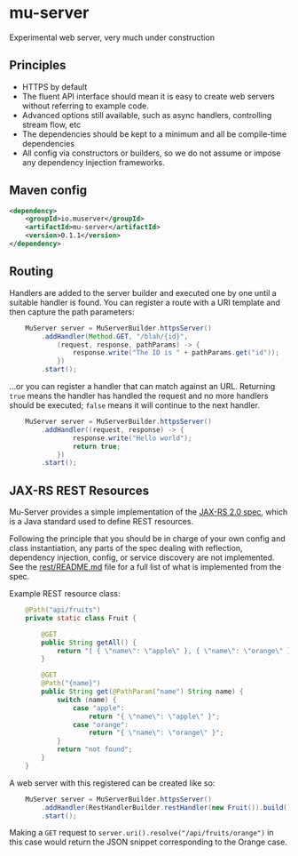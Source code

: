 # mu-server

Experimental web server, very much under construction

## Principles

* HTTPS by default
* The fluent API interface should mean it is easy to create web servers without referring to example code.
* Advanced options still available, such as async handlers, controlling stream flow, etc
* The dependencies should be kept to a minimum and all be  compile-time dependencies
* All config via constructors or builders, so we do not assume or impose any dependency injection frameworks.

## Maven config

````xml
<dependency>
    <groupId>io.muserver</groupId>
    <artifactId>mu-server</artifactId>
    <version>0.1.1</version>
</dependency>
````

## Routing

Handlers are added to the server builder and executed one by one until a suitable handler is found.
You can register a route with a URI template and then capture the path parameters:

````java
    MuServer server = MuServerBuilder.httpsServer()
        .addHandler(Method.GET, "/blah/{id}",
            (request, response, pathParams) -> {
                response.write("The ID is " + pathParams.get("id"));
            })
        .start();
````

...or you can register a handler that can match against an URL. Returning `true` means the handler has handled the
request and no more handlers should be executed; `false` means it will continue to the next handler.

````java
    MuServer server = MuServerBuilder.httpsServer()
        .addHandler((request, response) -> {
                response.write("Hello world");
                return true;
            })
        .start();
````

## JAX-RS REST Resources

Mu-Server provides a simple implementation of the [JAX-RS 2.0 spec](http://download.oracle.com/otn-pub/jcp/jaxrs-2_0-fr-eval-spec/jsr339-jaxrs-2.0-final-spec.pdf), 
which is a Java standard used to define REST resources.

Following the principle that you should be in charge of your own config and class instantiation, any parts
of the spec dealing with reflection, dependency injection, config, or service discovery are not implemented.
See the [rest/README.md](https://github.com/3redronin/mu-server/blob/master/src/main/java/io/muserver/rest/README.md) file for a full list of what is implemented from the spec.

Example REST resource class:

````java
    @Path("api/fruits")
    private static class Fruit {

        @GET
        public String getAll() {
            return "[ { \"name\": \"apple\" }, { \"name\": \"orange\" } ]";
        }

        @GET
        @Path("{name}")
        public String get(@PathParam("name") String name) {
            switch (name) {
                case "apple":
                    return "{ \"name\": \"apple\" }";
                case "orange":
                    return "{ \"name\": \"orange\" }";
            }
            return "not found";
        }
    }
````

A web server with this registered can be created like so:

````java
	MuServer server = MuServerBuilder.httpsServer()
		.addHandler(RestHandlerBuilder.restHandler(new Fruit()).build())
		.start();
````

Making a `GET` request to `server.uri().resolve("/api/fruits/orange")` in this case would return the JSON
snippet corresponding to the Orange case.
